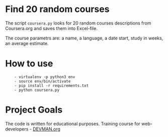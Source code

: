 # Find 20 random courses 

The script ```coursera.py``` looks for 20 random courses descriptions 
from Coursera.org and saves them into Excel-file.

The course parametrs are: a name, a language, a date start, study in weeks, an average estimate.

# How to use
```
    - virtualenv -p python3 env
    - source env/bin/activate
    - pip install -r requirements.txt
    - python coursera.py
```

# Project Goals

The code is written for educational purposes. Training course for web-developers - [DEVMAN.org](https://devman.org)
